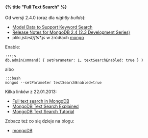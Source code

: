 #### {% title "Full Text Search" %}

Od wersji 2.4.0 (oraz dla *nightly builds*):

* [Model Data to Support Keyword Search](http://docs.mongodb.org/manual/tutorial/model-data-for-keyword-search/#model-data-to-support-keyword-search)
* [Release Notes for MongoDB 2.4 (2.3 Development Series)](http://docs.mongodb.org/manual/release-notes/2.4/)
* pliki *jstest/fts\*.js* w źródłach [mongo](https://github.com/mongodb/mongo/tree/master/jstests)

Enable:

    :::js
    db.adminCommand( { setParameter: 1, textSearchEnabled: true } )

albo

    :::bash
    mongod --setParameter textSearchEnabled=true

Kilka linków z 22.01.2013:

* [Full text search in MongoDB](http://blog.serverdensity.com/full-text-search-in-mongodb/)
* [MongoDB Text Search Explained](http://blog.codecentric.de/en/2013/01/text-search-mongodb-stemming/)
* [MongoDB Text Search Tutorial](http://blog.codecentric.de/en/2013/01/mongodb-text-search-tutorial/)

Zobacz też co się dzieje na blogu:

* [mongoDB](http://blog.mongodb.org/)
